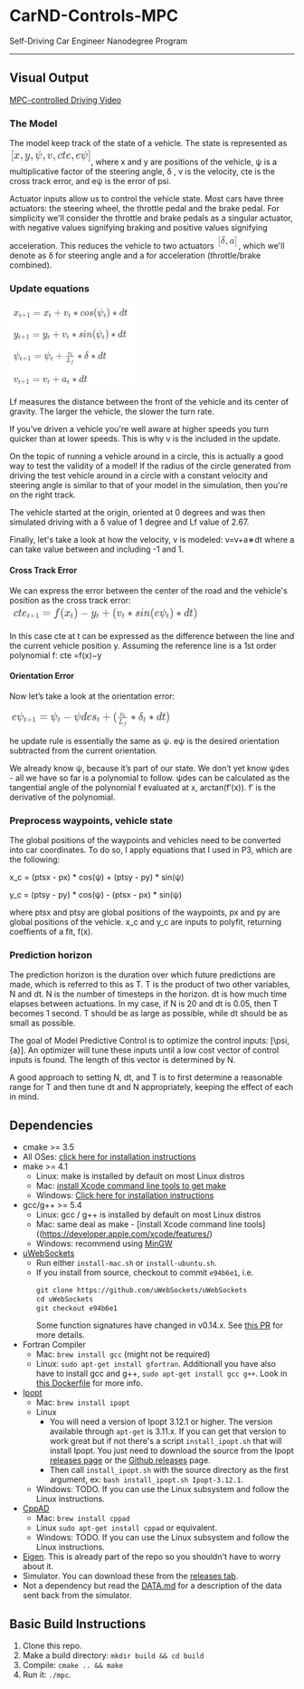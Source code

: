 # CarND-Controls-MPC
Self-Driving Car Engineer Nanodegree Program

---

## Visual Output
[MPC-controlled Driving Video](https://youtu.be/KSuGIss1bV4)

### The Model
The model keep track of the state of a vehicle. The state is represented as
![state](img/km-state.png), where x and y are positions of the vehicle, ψ is a multiplicative factor of the steering angle, δ , v is the velocity, cte is the cross track error, and eψ is the error of psi. 

Actuator inputs allow us to control the vehicle state. Most cars have three actuators: the steering wheel, the throttle pedal and the brake pedal. For simplicity we'll consider the throttle and brake pedals as a singular actuator, with negative values signifying braking and positive values signifying acceleration. This reduces the vehicle to two actuators ![*](img/km-actuators.png), which we'll denote as δ for steering angle and a for acceleration (throttle/brake combined).


### Update equations
![*](img/kinematic_model.png)

Lf measures the distance between the front of the vehicle and its center of gravity. The larger the vehicle, the slower the turn rate.

If you've driven a vehicle you're well aware at higher speeds you turn quicker than at lower speeds. This is why v is the included in the update.

On the topic of running a vehicle around in a circle, this is actually a good way to test the validity of a model! If the radius of the circle generated from driving the test vehicle around in a circle with a constant velocity and steering angle is similar to that of your model in the simulation, then you're on the right track.

The vehicle started at the origin, oriented at 0 degrees and was then simulated driving with a δ value of 1 degree and Lf​​ value of 2.67.

Finally, let's take a look at how the velocity, v is modeled:
v=v+a∗dt
where a can take value between and including -1 and 1.

#### Cross Track Error
We can express the error between the center of the road and the vehicle's position as the cross track error:
![*](img/km-cte1.png)

In this case cte at t can be expressed as the difference between the line and the current vehicle position y. Assuming the reference line is a 1st order polynomial f:
cte =f(x)−y

#### Orientation Error
Now let’s take a look at the orientation error:

![*](img/km-oe1.png)

he update rule is essentially the same as ψ.
eψ is the desired orientation subtracted from the current orientation.

​We already know ψ, because it’s part of our state. We don’t yet know ψdes - all we have so far is a polynomial to follow. ψdes can be calculated as the tangential angle of the polynomial f evaluated at x, arctan(f′(x)). f′ is the derivative of the polynomial.

### Preprocess waypoints, vehicle state
The global positions of the waypoints and vehicles need to be converted into car coordinates. To do so, I apply equations that I used in P3, which are the following:

x_c = (ptsx - px) * cos(ψ) + (ptsy - py) * sin(ψ)

y_c = (ptsy - py) * cos(ψ) - (ptsx - px) * sin(ψ)

where ptsx and ptsy are global positions of the waypoints, px and py are global positions of the vehicle. x_c and y_c are inputs to polyfit, returning coeffients of a fit, f(x).


### Prediction horizon
The prediction horizon is the duration over which future predictions are made, which is referred to this as T. T is the product of two other variables, N and dt. N is the number of timesteps in the horizon. dt is how much time elapses between actuations. In my case, if N is 20 and dt is 0.05, then T becomes 1 second. T should be as large as possible, while dt should be as small as possible.

The goal of Model Predictive Control is to optimize the control inputs: [\psi,{a}]. An optimizer will tune these inputs until a low cost vector of control inputs is found. The length of this vector is determined by N. 

A good approach to setting N, dt, and T is to first determine a reasonable range for T and then tune dt and N appropriately, keeping the effect of each in mind.


## Dependencies

* cmake >= 3.5
 * All OSes: [click here for installation instructions](https://cmake.org/install/)
* make >= 4.1
  * Linux: make is installed by default on most Linux distros
  * Mac: [install Xcode command line tools to get make](https://developer.apple.com/xcode/features/)
  * Windows: [Click here for installation instructions](http://gnuwin32.sourceforge.net/packages/make.htm)
* gcc/g++ >= 5.4
  * Linux: gcc / g++ is installed by default on most Linux distros
  * Mac: same deal as make - [install Xcode command line tools]((https://developer.apple.com/xcode/features/)
  * Windows: recommend using [MinGW](http://www.mingw.org/)
* [uWebSockets](https://github.com/uWebSockets/uWebSockets)
  * Run either `install-mac.sh` or `install-ubuntu.sh`.
  * If you install from source, checkout to commit `e94b6e1`, i.e.
    ```
    git clone https://github.com/uWebSockets/uWebSockets 
    cd uWebSockets
    git checkout e94b6e1
    ```
    Some function signatures have changed in v0.14.x. See [this PR](https://github.com/udacity/CarND-MPC-Project/pull/3) for more details.
* Fortran Compiler
  * Mac: `brew install gcc` (might not be required)
  * Linux: `sudo apt-get install gfortran`. Additionall you have also have to install gcc and g++, `sudo apt-get install gcc g++`. Look in [this Dockerfile](https://github.com/udacity/CarND-MPC-Quizzes/blob/master/Dockerfile) for more info.
* [Ipopt](https://projects.coin-or.org/Ipopt)
  * Mac: `brew install ipopt`
  * Linux
    * You will need a version of Ipopt 3.12.1 or higher. The version available through `apt-get` is 3.11.x. If you can get that version to work great but if not there's a script `install_ipopt.sh` that will install Ipopt. You just need to download the source from the Ipopt [releases page](https://www.coin-or.org/download/source/Ipopt/) or the [Github releases](https://github.com/coin-or/Ipopt/releases) page.
    * Then call `install_ipopt.sh` with the source directory as the first argument, ex: `bash install_ipopt.sh Ipopt-3.12.1`. 
  * Windows: TODO. If you can use the Linux subsystem and follow the Linux instructions.
* [CppAD](https://www.coin-or.org/CppAD/)
  * Mac: `brew install cppad`
  * Linux `sudo apt-get install cppad` or equivalent.
  * Windows: TODO. If you can use the Linux subsystem and follow the Linux instructions.
* [Eigen](http://eigen.tuxfamily.org/index.php?title=Main_Page). This is already part of the repo so you shouldn't have to worry about it.
* Simulator. You can download these from the [releases tab](https://github.com/udacity/self-driving-car-sim/releases).
* Not a dependency but read the [DATA.md](./DATA.md) for a description of the data sent back from the simulator.


## Basic Build Instructions

1. Clone this repo.
2. Make a build directory: `mkdir build && cd build`
3. Compile: `cmake .. && make`
4. Run it: `./mpc`.